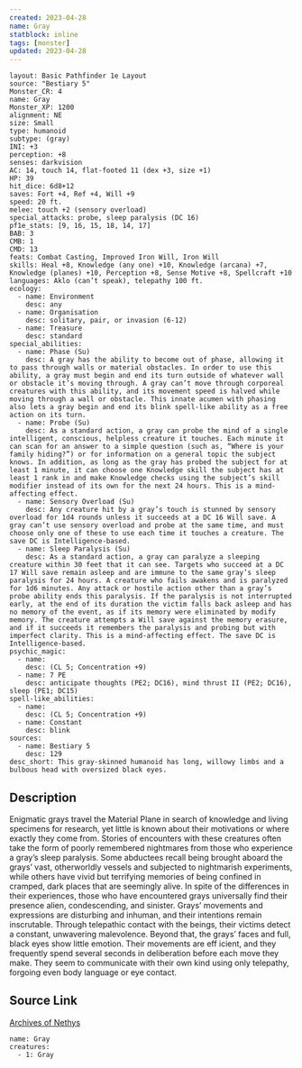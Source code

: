 ```yaml
---
created: 2023-04-28
name: Gray
statblock: inline
tags: [monster]
updated: 2023-04-28
---
```

```statblock
layout: Basic Pathfinder 1e Layout
source: "Bestiary 5"
Monster_CR: 4
name: Gray
Monster_XP: 1200
alignment: NE
size: Small
type: humanoid
subtype: (gray)
INI: +3
perception: +8
senses: darkvision
AC: 14, touch 14, flat-footed 11 (dex +3, size +1)
HP: 39
hit_dice: 6d8+12
saves: Fort +4, Ref +4, Will +9
speed: 20 ft.
melee: touch +2 (sensory overload)
special_attacks: probe, sleep paralysis (DC 16)
pf1e_stats: [9, 16, 15, 18, 14, 17]
BAB: 3
CMB: 1
CMD: 13
feats: Combat Casting, Improved Iron Will, Iron Will
skills: Heal +8, Knowledge (any one) +10, Knowledge (arcana) +7, Knowledge (planes) +10, Perception +8, Sense Motive +8, Spellcraft +10
languages: Aklo (can’t speak), telepathy 100 ft.
ecology:
  - name: Environment
    desc: any
  - name: Organisation
    desc: solitary, pair, or invasion (6-12)
  - name: Treasure
    desc: standard
special_abilities:
  - name: Phase (Su)
    desc: A gray has the ability to become out of phase, allowing it to pass through walls or material obstacles. In order to use this ability, a gray must begin and end its turn outside of whatever wall or obstacle it’s moving through. A gray can’t move through corporeal creatures with this ability, and its movement speed is halved while moving through a wall or obstacle. This innate acumen with phasing also lets a gray begin and end its blink spell-like ability as a free action on its turn.
  - name: Probe (Su)
    desc: As a standard action, a gray can probe the mind of a single intelligent, conscious, helpless creature it touches. Each minute it can scan for an answer to a simple question (such as, “Where is your family hiding?”) or for information on a general topic the subject knows. In addition, as long as the gray has probed the subject for at least 1 minute, it can choose one Knowledge skill the subject has at least 1 rank in and make Knowledge checks using the subject’s skill modifier instead of its own for the next 24 hours. This is a mind-affecting effect.
  - name: Sensory Overload (Su)
    desc: Any creature hit by a gray’s touch is stunned by sensory overload for 1d4 rounds unless it succeeds at a DC 16 Will save. A gray can’t use sensory overload and probe at the same time, and must choose only one of these to use each time it touches a creature. The save DC is Intelligence-based.
  - name: Sleep Paralysis (Su)
    desc: As a standard action, a gray can paralyze a sleeping creature within 30 feet that it can see. Targets who succeed at a DC 17 Will save remain asleep and are immune to the same gray’s sleep paralysis for 24 hours. A creature who fails awakens and is paralyzed for 1d6 minutes. Any attack or hostile action other than a gray’s probe ability ends this paralysis. If the paralysis is not interrupted early, at the end of its duration the victim falls back asleep and has no memory of the event, as if its memory were eliminated by modify memory. The creature attempts a Will save against the memory erasure, and if it succeeds it remembers the paralysis and probing but with imperfect clarity. This is a mind-affecting effect. The save DC is Intelligence-based.
psychic_magic:
  - name:
    desc: (CL 5; Concentration +9)
  - name: 7 PE
    desc: anticipate thoughts (PE2; DC16), mind thrust II (PE2; DC16), sleep (PE1; DC15)
spell-like_abilities:
  - name:
    desc: (CL 5; Concentration +9)
  - name: Constant
    desc: blink
sources:
  - name: Bestiary 5
    desc: 129
desc_short: This gray-skinned humanoid has long, willowy limbs and a bulbous head with oversized black eyes.
```
## Description
Enigmatic grays travel the Material Plane in search of knowledge and living specimens for research, yet little is known about their motivations or where exactly they come from. Stories of encounters with these creatures often take the form of poorly remembered nightmares from those who experience a gray’s sleep paralysis. Some abductees recall being brought aboard the grays’ vast, otherworldly vessels and subjected to nightmarish experiments, while others have vivid but terrifying memories of being confined in cramped, dark places that are seemingly alive. In spite of the differences in their experiences, those who have encountered grays universally find their presence alien, condescending, and sinister. Grays’ movements and expressions are disturbing and inhuman, and their intentions remain inscrutable. Through telepathic contact with the beings, their victims detect a constant, unwavering malevolence. Beyond that, the grays’ faces and full, black eyes show little emotion. Their movements are eff icient, and they frequently spend several seconds in deliberation before each move they make. They seem to communicate with their own kind using only telepathy, forgoing even body language or eye contact.
## Source Link
[Archives of Nethys](https://aonprd.com/MonsterDisplay.aspx?ItemName=Gray)
```encounter-table
name: Gray
creatures:
  - 1: Gray
```
